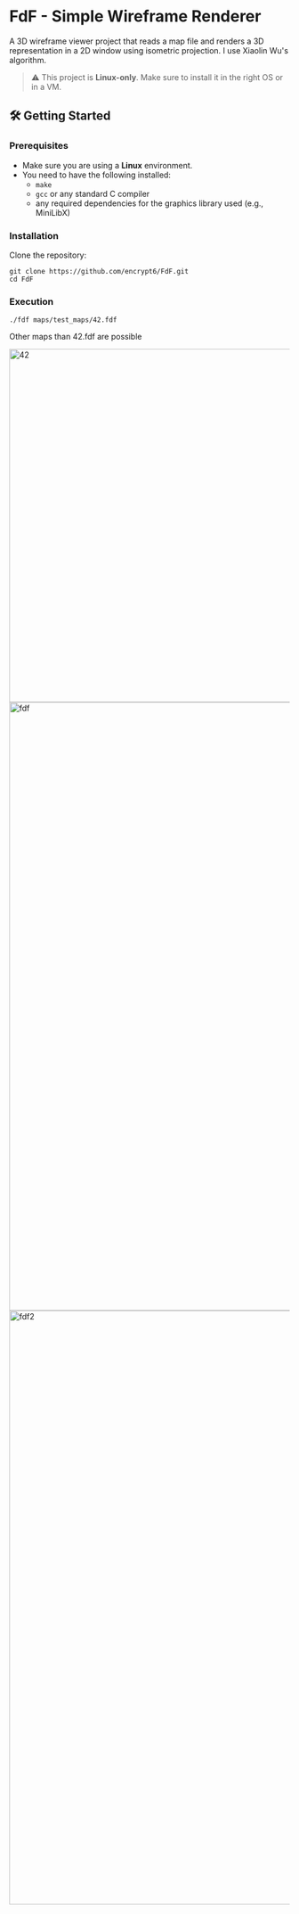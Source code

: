 # FdF - Simple Wireframe Renderer

A 3D wireframe viewer project that reads a map file and renders a 3D representation in a 2D window using isometric projection. I use Xiaolin Wu's algorithm.

> ⚠️ This project is **Linux-only**. Make sure to install it in the right OS or in a VM.

## 🛠️ Getting Started

### Prerequisites

- Make sure you are using a **Linux** environment.
- You need to have the following installed:
  - `make`
  - `gcc` or any standard C compiler
  - any required dependencies for the graphics library used (e.g., MiniLibX)

### Installation

Clone the repository:

```
git clone https://github.com/encrypt6/FdF.git
cd FdF
```

### Execution
```
./fdf maps/test_maps/42.fdf
```

Other maps than 42.fdf are possible

<img width="634" alt="42" src="https://github.com/user-attachments/assets/49f7b82b-339a-492a-9bcf-94538f8e0da6" />

<img width="1092" alt="fdf" src="https://github.com/user-attachments/assets/c094c7f0-791b-4882-884c-1bf01fb570dc" />

<img width="1066" alt="fdf2" src="https://github.com/user-attachments/assets/f2bbd53f-1cda-445a-9e21-4c4ca04415f4" />





